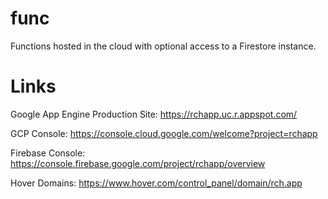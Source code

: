 # func

Functions hosted in the cloud with optional access to a Firestore instance.

# Links

Google App Engine Production Site: https://rchapp.uc.r.appspot.com/

GCP Console: https://console.cloud.google.com/welcome?project=rchapp

Firebase Console: https://console.firebase.google.com/project/rchapp/overview

Hover Domains: https://www.hover.com/control_panel/domain/rch.app
